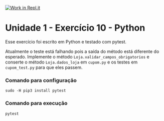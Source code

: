 [![Work in Repl.it](https://classroom.github.com/assets/work-in-replit-14baed9a392b3a25080506f3b7b6d57f295ec2978f6f33ec97e36a161684cbe9.svg)](https://classroom.github.com/online_ide?assignment_repo_id=3298324&assignment_repo_type=AssignmentRepo)
# Unidade 1 - Exercício 10 - Python
Esse exercício foi escrito em Python e testado com pytest.

Atualmente o teste está falhando pois a saída do método está diferente do esperado.
Implemente o método `Loja.validar_campos_obrigatorios` e conserte o método `Loja.dados_loja` em `cupom.py` e os testes em `cupom_test.py` para que eles passem.

### Comando para configuração
`sudo -H pip3 install pytest`

### Comando para execução
`pytest`
